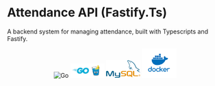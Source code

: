 # Attendance API (Fastify.Ts)

A backend system for managing attendance, built with Typescripts and Fastify.

<p align="center">
  <img src="image/go.png" alt="Go" width="80" />
  <img src="image/gin.png" alt="Gin" width="80" />
  <img src="image/mysql.png" alt="MySQL" width="80" />
  <img src="image/docker.png" alt="Docker" width="80" />
</p>
